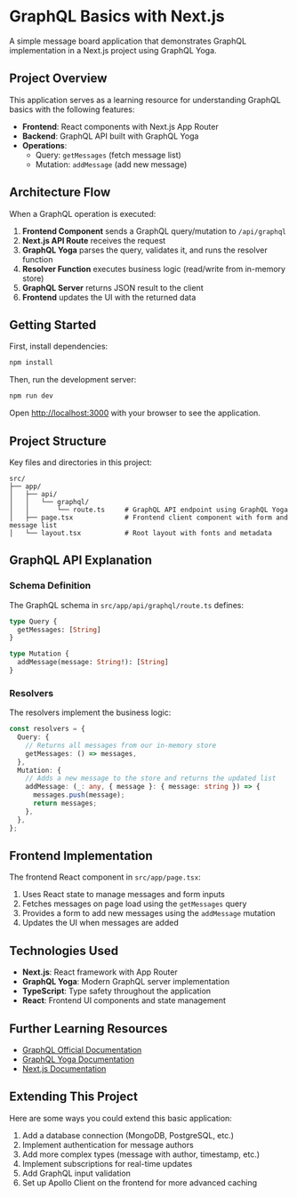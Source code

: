 # GraphQL Basics with Next.js

A simple message board application that demonstrates GraphQL implementation in a Next.js project using GraphQL Yoga.

## Project Overview

This application serves as a learning resource for understanding GraphQL basics with the following features:

- **Frontend**: React components with Next.js App Router
- **Backend**: GraphQL API built with GraphQL Yoga
- **Operations**:
  - Query: `getMessages` (fetch message list)
  - Mutation: `addMessage` (add new message)

## Architecture Flow

When a GraphQL operation is executed:

1. **Frontend Component** sends a GraphQL query/mutation to `/api/graphql`
2. **Next.js API Route** receives the request
3. **GraphQL Yoga** parses the query, validates it, and runs the resolver function
4. **Resolver Function** executes business logic (read/write from in-memory store)
5. **GraphQL Server** returns JSON result to the client
6. **Frontend** updates the UI with the returned data

## Getting Started

First, install dependencies:

```bash
npm install
```

Then, run the development server:

```bash
npm run dev
```

Open [http://localhost:3000](http://localhost:3000) with your browser to see the application.

## Project Structure

Key files and directories in this project:

```
src/
├── app/
│   ├── api/
│   │   └── graphql/
│   │       └── route.ts     # GraphQL API endpoint using GraphQL Yoga
│   ├── page.tsx             # Frontend client component with form and message list
│   └── layout.tsx           # Root layout with fonts and metadata
```

## GraphQL API Explanation

### Schema Definition

The GraphQL schema in `src/app/api/graphql/route.ts` defines:

```graphql
type Query {
  getMessages: [String]
}

type Mutation {
  addMessage(message: String!): [String]
}
```

### Resolvers

The resolvers implement the business logic:

```typescript
const resolvers = {
  Query: {
    // Returns all messages from our in-memory store
    getMessages: () => messages,
  },
  Mutation: {
    // Adds a new message to the store and returns the updated list
    addMessage: (_: any, { message }: { message: string }) => {
      messages.push(message);
      return messages;
    },
  },
};
```

## Frontend Implementation

The frontend React component in `src/app/page.tsx`:

1. Uses React state to manage messages and form inputs
2. Fetches messages on page load using the `getMessages` query
3. Provides a form to add new messages using the `addMessage` mutation
4. Updates the UI when messages are added

## Technologies Used

- **Next.js**: React framework with App Router
- **GraphQL Yoga**: Modern GraphQL server implementation
- **TypeScript**: Type safety throughout the application
- **React**: Frontend UI components and state management

## Further Learning Resources

- [GraphQL Official Documentation](https://graphql.org/learn/)
- [GraphQL Yoga Documentation](https://the-guild.dev/graphql/yoga-server)
- [Next.js Documentation](https://nextjs.org/docs)

## Extending This Project

Here are some ways you could extend this basic application:

1. Add a database connection (MongoDB, PostgreSQL, etc.)
2. Implement authentication for message authors
3. Add more complex types (message with author, timestamp, etc.)
4. Implement subscriptions for real-time updates
5. Add GraphQL input validation
6. Set up Apollo Client on the frontend for more advanced caching
